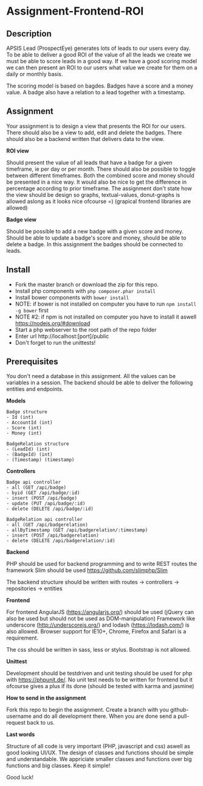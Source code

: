 # Assignment-Frontend-ROI
Description
------------------
APSIS Lead (ProspectEye) generates lots of leads to our users every day. To be able to deliver a good ROI of the value of all the leads we create we must be able to score leads in a good way. If we have a good scoring model we can then present an ROI to our users what value we create for them on a daily or monthly basis.

The scoring model is based on bagdes. Badges have a score and a money value. A badge also have a relation to a lead together with a timestamp.

Assignment
------------------
Your assignment is to design a view that presents the ROI for our users. There should also be a view to add, edit and delete the badges. There should also be a backend written that delivers data to the view.

**ROI view**

Should present the value of all leads that have a badge for a given timeframe, ie per day or per month. There should also be possible to toggle between different timeframes. Both the combined score and money should be presented in a nice way. It would also be nice to get the difference in percentage according to prior timeframe. The assignment don't state how the view should be design so graphs, textual-values, donut-graphs is allowed aslong as it looks nice ofcourse =) (grapical frontend libraries are allowed)

**Badge view**

Should be possible to add a new badge with a given score and money. Should be able to update a badge's score and money, should be able to delete a badge.
In this assignment the badges should be connected to leads.

Install
------------------
- Fork the master branch or download the zip for this repo.
- Install php components with `php composer.phar install`
- Install bower components with `bower install`
- NOTE: if bower is not installed on computer you have to run `npm install -g bower` first
- NOTE #2: if npm is not installed on computer you have to install it aswell https://nodejs.org/#download
- Start a php webserver to the root path of the repo folder
- Enter url http://localhost:[port]/public
- Don't forget to run the unittests!

Prerequisites
------------------
You don't need a database in this assignment. All the values can be variables in a session. The backend should be able to deliver the following entities and endpoints.

**Models**

```
Badge structure
- Id (int)
- AccountId (int)
- Score (int)
- Money (int)
```

```
BadgeRelation structure
- (LeadId) (int)
- (BadgeId) (int)
- (Timestamp) (timestamp)
```

**Controllers**

```
Badge api controller
- all (GET /api/badge)
- byid (GET /api/badge/:id)
- insert (POST /api/badge)
- update (PUT /api/badge/:id)
- delete (DELETE /api/badge/:id)
```

```
BadgeRelation api controller
- all (GET /api/badgerelation)
- allByTimestamp (GET /api/badgerelation/:timestamp)
- insert (POST /api/badgerelation)
- delete (DELETE /api/badgerelation/:id)
```

**Backend**

PHP should be used for backend programming and to write REST routes the framework Slim should be used https://github.com/slimphp/Slim

The backend structure should be written with routes -> controllers -> repositories -> entities

**Frontend**

For frontend AngularJS (https://angularjs.org/) should be used (jQuery can also be used but should not be used as DOM-manipulation)
Framework like underscore (http://underscorejs.org/) and lodash (https://lodash.com/) is also allowed.
Browser support for IE10+, Chrome, Firefox and Safari is a requirement.

The css should be written in sass, less or stylus. Bootstrap is not allowed.

**Unittest**

Development should be testdriven and unit testing should be used for php with https://phpunit.de/. No unit test needs to be written for frontend but it ofcourse gives a plus if its done (should be tested with karma and jasmine)

**How to send in the assignment**

Fork this repo to begin the assignment. Create a branch with you github-username and do all development there. When you are done send a pull-request back to us.

**Last words**

Structure of all code is very important (PHP, javascript and css) aswell as good looking UI/UX. The design of classes and functions should be simple and understandable. We appriciate smaller classes and functions over big functions and big classes. Keep it simple!

Good luck!

